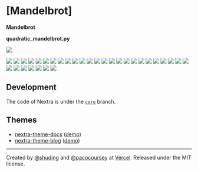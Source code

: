 # [Mandelbrot]

**Mandelbrot**

**quadratic_mandelbrot.py**

![](quadratic_mandelbrot.png)

![](/public/demo.png)
![](mandelbrot4.png)
![](mandelbrot_bw.png)
![](sine_mandel_1.png)
![](sine_mandel2_10.png)
![](sine_mandel2_12.png)
![](sine_mandel2_1.png)
![](sine_mandel2_2_1.png)
![](sine_mandel2_2_2.png)
![](sine_mandel2_2_3.png)
![](sine_mandel2_2.png)
![](sine_mandel2_3.png)
![](sine_mandel2_4.png)
![](sine_mandel2_5.png)
![](sine_mandel2_6.png)
![](sine_mandel2_7.png)
![](sine_mandel2_8.png)
![](sine_mandel2_9.png)
![](sine_mandel_2.png)
![](sine_mandel2.png)
![](sine_mandel_3.png)
![](sine_mandel4_1.png)
![](sine_mandel4_2.png)
![](sine_mandel4_3.png)
![](sine_mandel4_4.png)
![](sine_mandel4_5.png)
![](sine_mandel4_6.png)
![](sine_mandel6_1.png)
![](sine_mandel6_2.png)
![](sine_mandel6_3.png)
![](sine_mandel6_4.png)
![](sine_mandel6.png)

## Development

The code of Nextra is under the [`core`](https://github.com/shuding/nextra/tree/core) branch.

## Themes

- [nextra-theme-docs](https://github.com/vercel/swr-site) ([demo](https://swr.vercel.app))
- [nextra-theme-blog](https://github.com/shuding/site) ([demo](https://shud.in))

---

Created by [@shuding](https://github.com/shuding) and [@pacocoursey](https://github.com/pacocoursey) at [Vercel](https://vercel.com). Released under the MIT license.


